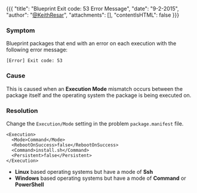 {{{
  "title": "Blueprint Exit code: 53 Error Message",
  "date": "9-2-2015",
  "author": "<a href='https://twitter.com/KeithResar'>@KeithResar</a>",
  "attachments": [],
  "contentIsHTML": false
}}}

### Symptom

Blueprint packages that end with an error on each execution with the following error message:

```
[Error] Exit code: 53
```

### Cause

This is caused when an **Execution Mode** mismatch occurs between the package itself and the operating system
the package is being executed on.


### Resolution

Change the `Execution/Mode` setting in the problem `package.manifest` file.

```
<Execution>
  <Mode>Command</Mode>
  <RebootOnSuccess>false</RebootOnSuccess>
  <Command>install.sh</Command>
  <Persistent>false</Persistent>
</Execution>
```

* **Linux** based operating systems but have a mode of **Ssh**
* **Windows** based operating systems but have a mode of **Command** or **PowerShell**


